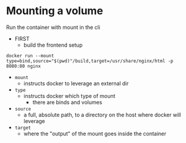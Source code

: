 # Mounting a volume

Run the container with mount in the cli

- FIRST
  - build the frontend setup

```
docker run --mount type=bind,source="$(pwd)"/build,target=/usr/share/nginx/html -p 8080:80 nginx
```

- `mount`
  - instructs docker to leverage an external dir
- `type`
  - instructs docker which type of mount
    - there are binds and volumes
- `source`
  - a full, absolute path, to a directory on the host where docker will leverage
- `target`
  - where the "output" of the mount goes inside the container
